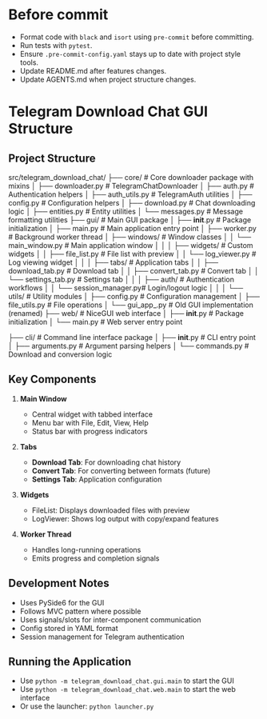 # Before commit

- Format code with `black` and `isort` using `pre-commit` before committing.
- Run tests with `pytest`.
- Ensure `.pre-commit-config.yaml` stays up to date with project style tools.
- Update README.md after features changes.
- Update AGENTS.md when project structure changes.

# Telegram Download Chat GUI Structure

## Project Structure
src/telegram_download_chat/
├── core/                     # Core downloader package with mixins
│   ├── downloader.py         # TelegramChatDownloader
│   ├── auth.py               # Authentication helpers
│   ├── auth_utils.py         # TelegramAuth utilities
│   ├── config.py             # Configuration helpers
│   ├── download.py           # Chat downloading logic
│   ├── entities.py           # Entity utilities
│   └── messages.py           # Message formatting utilities
├── gui/                      # Main GUI package
│   ├── __init__.py           # Package initialization
│   ├── main.py               # Main application entry point
│   ├── worker.py             # Background worker thread
│   ├── windows/              # Window classes
│   │   └── main_window.py    # Main application window
│   │
│   ├── widgets/              # Custom widgets
│   │   ├── file_list.py      # File list with preview
│   │   └── log_viewer.py     # Log viewing widget
│   │
│   ├── tabs/                 # Application tabs
│   │   ├── download_tab.py   # Download tab
│   │   ├── convert_tab.py    # Convert tab
│   │   └── settings_tab.py   # Settings tab
│   │
│   ├── auth/                 # Authentication workflows
│   │   └── session_manager.py# Login/logout logic
│   │
│   └── utils/                # Utility modules
│       ├── config.py         # Configuration management
│       ├── file_utils.py     # File operations
│
└── gui_app_.py              # Old GUI implementation (renamed)
├── web/                     # NiceGUI web interface
│   ├── __init__.py          # Package initialization
│   └── main.py              # Web server entry point

├── cli/                     # Command line interface package
│   ├── __init__.py          # CLI entry point
│   ├── arguments.py         # Argument parsing helpers
│   └── commands.py          # Download and conversion logic

## Key Components

1. **Main Window**
   - Central widget with tabbed interface
   - Menu bar with File, Edit, View, Help
   - Status bar with progress indicators

2. **Tabs**
   - **Download Tab**: For downloading chat history
   - **Convert Tab**: For converting between formats (future)
   - **Settings Tab**: Application configuration

3. **Widgets**
   - FileList: Displays downloaded files with preview
   - LogViewer: Shows log output with copy/expand features

4. **Worker Thread**
   - Handles long-running operations
   - Emits progress and completion signals

## Development Notes
- Uses PySide6 for the GUI
- Follows MVC pattern where possible
- Uses signals/slots for inter-component communication
- Config stored in YAML format
- Session management for Telegram authentication
## Running the Application
- Use `python -m telegram_download_chat.gui.main` to start the GUI
- Use `python -m telegram_download_chat.web.main` to start the web interface
- Or use the launcher: `python launcher.py`
